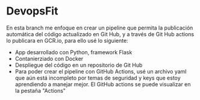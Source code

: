 # DevopsFit
En esta branch me enfoque en crear un pipeline que permita la publicación automática del código actualizado en Git Hub, y a través de Git Hub actions lo publicara en GCR.io, para ello usé lo siguiente:
- App desarrollado con Python, framework Flask
- Contanierziado con Docker
- Despliegue del código en un repositorio de Git Hub
- Para poder crear el pipeline con GitHub Actions, usé un archivo yaml que aún está incompleto por temas de seguridad y keys que estoy aprendiendo a manejar mejor. El GitHub actions se puede visualizar en la pestaña "Actions"
